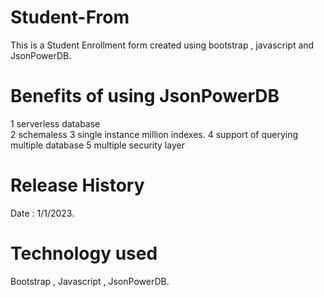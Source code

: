 # Student-From
This is a Student Enrollment form created using bootstrap , javascript and JsonPowerDB.

# Benefits of using JsonPowerDB
1 serverless database <br>
2 schemaless 
3 single instance million indexes.
4 support of querying multiple database
5 multiple security layer

# Release History 
Date : 1/1/2023.

# Technology used 
Bootstrap , Javascript , JsonPowerDB.

